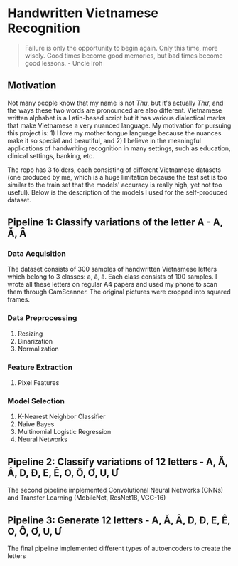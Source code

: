 # Handwritten Vietnamese Recognition
> Failure is only the opportunity to begin again. Only this time, more wisely. Good times become good memories, but bad times become good lessons. - Uncle Iroh
## Motivation
Not many people know that my name is not *Thu*, but it's actually *Thư*, and the ways these two words are pronounced are also different. Vietnamese written alphabet is a Latin-based script but it has various dialectical marks that make Vietnamese a very nuanced language. My motivation for pursuing this project is: 1) I love my mother tongue language because the nuances make it so special and beautiful, and 2) I believe in the meaningful applications of handwriting recognition in many settings, such as education, clinical settings, banking, etc.

The repo has 3 folders, each consisting of different Vietnamese datasets (one produced by me, which is a huge limitation because the test set is too similar to the train set that the models' accuracy is really high, yet not too useful). Below is the description of the models I used for the self-produced dataset.

## Pipeline 1: Classify variations of the letter A - A, Ă, Â
### Data Acquisition
The dataset consists of 300 samples of handwritten Vietnamese letters which belong to 3 classes: a, ă, â. Each class consists of 100 samples. I wrote all these letters on regular A4 papers and used my phone to scan them through CamScanner. The original pictures were cropped into squared frames.
### Data Preprocessing
1. Resizing
2. Binarization
3. Normalization
### Feature Extraction
1. Pixel Features
### Model Selection
1. K-Nearest Neighbor Classifier
2. Naive Bayes
3. Multinomial Logistic Regression
7. Neural Networks
## Pipeline 2: Classify variations of 12 letters - A, Ă, Â, D, Đ, E, Ê, O, Ô, Ơ, U, Ư
The second pipeline implemented Convolutional Neural Networks (CNNs) and Transfer Learning (MobileNet, ResNet18, VGG-16)
## Pipeline 3: Generate 12 letters - A, Ă, Â, D, Đ, E, Ê, O, Ô, Ơ, U, Ư
The final pipeline implemented different types of autoencoders to create the letters
